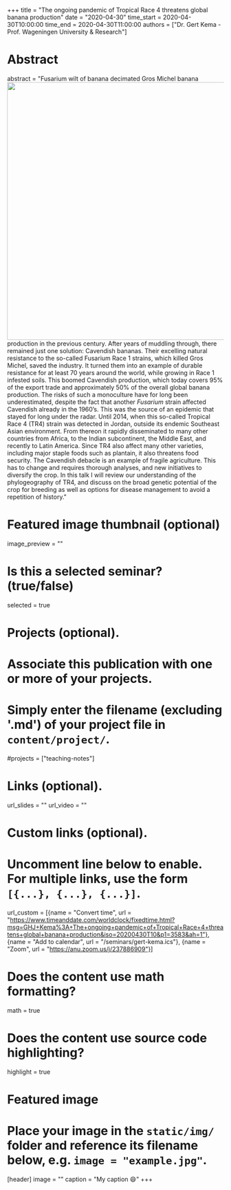 +++
title = "The ongoing pandemic of Tropical Race 4 threatens global banana production"
date = "2020-04-30"
time_start = 2020-04-30T10:00:00
time_end = 2020-04-30T11:00:00
authors = ["Dr. Gert Kema - Prof. Wageningen University & Research"]

# Abstract

abstract = "<img src = '/img/seminars/gert-kema.png' width = 600 align = right style = 'padding-left:60px'>Fusarium wilt of banana decimated Gros Michel banana production in the previous century. After years of muddling through, there remained just one solution: Cavendish bananas. Their excelling natural resistance to the so-called Fusarium Race 1 strains, which killed Gros Michel, saved the industry. It turned them into an example of durable resistance for at least 70 years around the world, while growing in Race 1 infested soils. This boomed Cavendish production, which today covers 95% of the export trade and approximately 50% of the overall global banana production. The risks of such a monoculture have for long been underestimated, despite the fact that another *Fusarium* strain affected Cavendish already in the 1960’s. This was the source of an epidemic that stayed for long under the radar. Until 2014, when this so-called Tropical Race 4 (TR4) strain was detected in Jordan, outside its endemic Southeast Asian environment. From thereon it rapidly disseminated to many other countries from Africa, to the Indian subcontinent, the Middle East, and recently to Latin America. Since TR4 also affect many other varieties, including major staple foods such as plantain, it also threatens food security. The Cavendish debacle is an example of fragile agriculture. This has to change and requires thorough analyses, and new initiatives to diversify the crop. In this talk I will review our understanding of the phylogeography of TR4, and discuss on the broad genetic potential of the crop for breeding as well as options for disease management to avoid a repetition of history."

# Featured image thumbnail (optional)
image_preview = ""

# Is this a selected seminar? (true/false)
selected = true

# Projects (optional).
#   Associate this publication with one or more of your projects.
#   Simply enter the filename (excluding '.md') of your project file in `content/project/`.
#projects = ["teaching-notes"]

# Links (optional).
url_slides = ""
url_video = ""

# Custom links (optional).
#   Uncomment line below to enable. For multiple links, use the form `[{...}, {...}, {...}]`.



url_custom = [{name = "Convert time", url = "https://www.timeanddate.com/worldclock/fixedtime.html?msg=GHJ+Kema%3A+The+ongoing+pandemic+of+Tropical+Race+4+threatens+global+banana+production&iso=20200430T10&p1=3583&ah=1"}, {name = "Add to calendar", url = "/seminars/gert-kema.ics"}, {name = "Zoom", url = "https://anu.zoom.us/j/237886909"}]

# Does the content use math formatting?
math = true

# Does the content use source code highlighting?
highlight = true

# Featured image
# Place your image in the `static/img/` folder and reference its filename below, e.g. `image = "example.jpg"`.
[header]
image = ""
caption = "My caption :smile:"
+++
